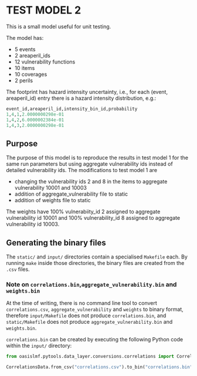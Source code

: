 # TEST MODEL 2

This is a small model useful for unit testing.

The model has:
 - 5 events
 - 2 areaperil_ids
 - 12 vulnerability functions
 - 10 items
 - 10 coverages
 - 2 perils

The footprint has hazard intensity uncertainty, i.e., for each (event, areaperil_id) entry
there is a hazard intensity distribution, e.g.:
```py
event_id,areaperil_id,intensity_bin_id,probability
1,4,1,2.0000000298e-01
1,4,2,6.0000002384e-01
1,4,3,2.0000000298e-01
```
## Purpose
The purpose of this model is to reproduce the results in test model 1 for the same run parameters but using aggregate vulnerability ids instead of detailed vulnerability ids. The modifications to test model 1 are

- changing the vulnerability ids 2 and 8 in the items to aggregate vulnerability 10001 and 10003
- addition of aggregate_vulnerability file to static
- addition of weights file to static

The weights have 100% vulnerabiity_id 2 assigned to aggregate vulnerability id 10001 and 100% vulnerability_id 8 assigned to aggregate vulnerability id 10003. 


## Generating the binary files
The `static/` and `input/` directories contain a specialised `Makefile` each. 
By running `make` inside those directories, the binary files are created from the `.csv` files.

### Note on `correlations.bin`,`aggregate_vulnerability.bin` and `weights.bin`
At the time of writing, there is no command line tool to
convert `correlations.csv`, `aggregate_vulnerability` and `weights` to binary format, therefore `input/Makefile` does not produce `correlations.bin`, and `static/Makefile` does not produce `aggregate_vulnerability.bin` and `weights.bin`. 

`correlations.bin` can be created by executing the following Python code within the `input/` directory:
```py
from oasislmf.pytools.data_layer.conversions.correlations import CorrelationsData

CorrelationsData.from_csv("correlations.csv").to_bin("correlations.bin")
```
